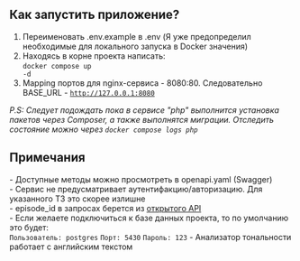<h2>Как запустить приложение?</h2>

1) Переименовать .env.example в .env (Я уже предопределил необходимые для локального запуска в Docker значения)
2) Находясь в корне проекта написать: <br>
<code>docker compose up -d</code> <br>
3) Mapping портов для nginx-сервиса - 8080:80. Следовательно BASE_URL - <code>http://127.0.0.1:8080</code>

<i>P.S: Следует подождать пока в сервисе "php" выполнится
установка пакетов через Composer,
а также выполнятся миграции. Отследить состояние можно
через <code>docker compose logs php</code>
</i>


<h2>Примечания</h2>
 - Доступные методы можно просмотреть в openapi.yaml (Swagger) <br>
 - Сервис не предусматривает аутентифакцию/авторизацию. Для указанного ТЗ это скорее излишне<br>
 - episode_id в запросах берется из <a href="https://rickandmortyapi.com/documentation/#episode-schema">открытого API</a> <br>
 - Если желаете подключиться к базе данных проекта, то по умолчанию это будет: <br>
 <code>Пользователь: postgres</code>
 <code>Порт: 5430</code>
 <code>Пароль: 123</code>
 - Анализатор тональности работает с английским текстом <br>
